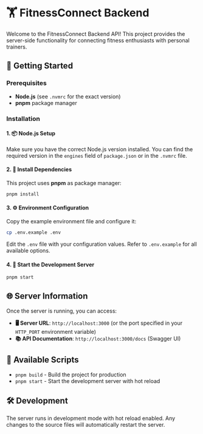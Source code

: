 # 🏋️ FitnessConnect Backend

Welcome to the FitnessConnect Backend API! This project provides the server-side functionality for connecting fitness enthusiasts with personal trainers.

## 🚀 Getting Started

### Prerequisites

- **Node.js** (see `.nvmrc` for the exact version)
- **pnpm** package manager

### Installation

#### 1. 📦 Node.js Setup

Make sure you have the correct Node.js version installed. You can find the required version in the `engines` field of `package.json` or in the `.nvmrc` file.

#### 2. 🔧 Install Dependencies

This project uses **pnpm** as package manager:

```bash
pnpm install
```

#### 3. ⚙️ Environment Configuration

Copy the example environment file and configure it:

```bash
cp .env.example .env
```

Edit the `.env` file with your configuration values. Refer to `.env.example` for all available options.

#### 4. 🎯 Start the Development Server

```bash
pnpm start
```

## 🌐 Server Information

Once the server is running, you can access:

- **🖥️ Server URL**: `http://localhost:3000` (or the port specified in your `HTTP_PORT` environment variable)
- **📚 API Documentation**: `http://localhost:3000/docs` (Swagger UI)

## 📜 Available Scripts

- `pnpm build` - Build the project for production
- `pnpm start` - Start the development server with hot reload

## 🛠️ Development

The server runs in development mode with hot reload enabled. Any changes to the source files will automatically restart the server.

